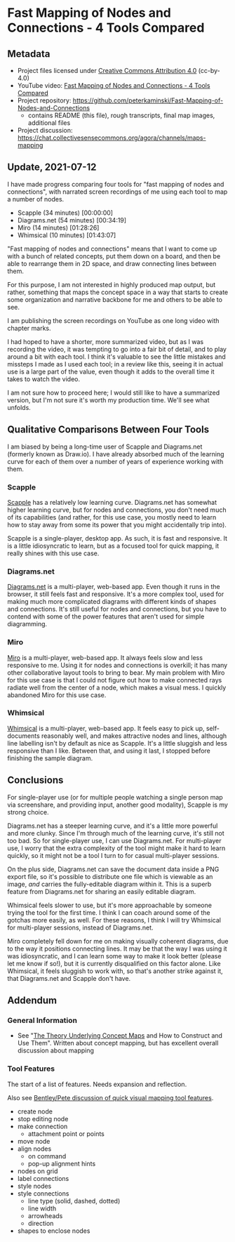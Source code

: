 # Fast Mapping of Nodes and Connections - 4 Tools Compared

## Metadata

- Project files licensed under [Creative Commons Attribution 4.0](https://creativecommons.org/licenses/by/4.0/) (cc-by-4.0)
- YouTube video: [Fast Mapping of Nodes and Connections - 4 Tools Compared](https://youtu.be/cEQqDYZPIhU)
- Project repository: https://github.com/peterkaminski/Fast-Mapping-of-Nodes-and-Connections
  - contains README (this file), rough transcripts, final map images, additional files
- Project discussion: https://chat.collectivesensecommons.org/agora/channels/maps-mapping

## Update, 2021-07-12

I have made progress comparing four tools for "fast mapping of nodes and connections", with narrated screen recordings of me using each tool to map a number of nodes.

- Scapple (34 minutes) [00:00:00]
- Diagrams.net (54 minutes) [00:34:19]
- Miro (14 minutes) [01:28:26]
- Whimsical (10 minutes) [01:43:07]

"Fast mapping of nodes and connections" means that I want to come up with a bunch of related concepts, put them down on a board, and then be able to rearrange them in 2D space, and draw connecting lines between them.

For this purpose, I am not interested in highly produced map output, but rather, something that maps the concept space in a way that starts to create some organization and narrative backbone for me and others to be able to see.

I am publishing the screen recordings on YouTube as one long video with chapter marks.

I had hoped to have a shorter, more summarized video, but as I was recording the video, it was tempting to go into a fair bit of detail, and to play around a bit with each tool.  I think it's valuable to see the little mistakes and missteps I made as I used each tool; in a review like this, seeing it in actual use is a large part of the value, even though it adds to the overall time it takes to watch the video.

I am not sure how to proceed here; I would still like to have a summarized version, but I'm not sure it's worth my production time.  We'll see what unfolds.

## Qualitative Comparisons Between Four Tools

I am biased by being a long-time user of Scapple and Diagrams.net (formerly known as Draw.io).  I have already absorbed much of the learning curve for each of them over a number of years of experience working with them.

### Scapple

[Scapple](https://www.literatureandlatte.com/scapple/overview) has a relatively low learning curve.  Diagrams.net has somewhat higher learning curve, but for nodes and connections, you don't need much of its capabilities (and rather, for this use case, you mostly need to learn how to stay away from some its power that you might accidentally trip into).

Scapple is a single-player, desktop app.  As such, it is fast and responsive.  It is a little idiosyncratic to learn, but as a focused tool for quick mapping, it really shines with this use case.

### Diagrams.net

[Diagrams.net](https://www.diagrams.net/) is a multi-player, web-based app.  Even though it runs in the browser, it still feels fast and responsive.  It's a more complex tool, used for making much more complicated diagrams with different kinds of shapes and connections.  It's still useful for nodes and connections, but you have to contend with some of the power features that aren't used for simple diagramming.

### Miro

[Miro](https://miro.com/) is a multi-player, web-based app.  It always feels slow and less responsive to me.  Using it for nodes and connections is overkill; it has many other collaborative layout tools to bring to bear.  My main problem with Miro for this use case is that I could not figure out how to make connected rays radiate well from the center of a node, which makes a visual mess.  I quickly abandoned Miro for this use case.

### Whimsical

[Whimsical](https://whimsical.com/) is a multi-player, web-based app.  It feels easy to pick up, self-documents reasonably well, and makes attractive nodes and lines, although line labelling isn't by default as nice as Scapple.  It's a little sluggish and less responsive than I like.  Between that, and using it last, I stopped before finishing the sample diagram.

## Conclusions

For single-player use (or for multiple people watching a single person map via screenshare, and providing input, another good modality), Scapple is my strong choice.

Diagrams.net has a steeper learning curve, and it's a little more powerful and more clunky.  Since I'm through much of the learning curve, it's still not too bad.  So for single-player use, I can use Diagrams.net.  For multi-player use, I worry that the extra complexity of the tool might make it hard to learn quickly, so it might not be a tool I turn to for casual multi-player sessions.

On the plus side, Diagrams.net can save the document data inside a PNG export file, so it's possible to distribute one file which is viewable as an image, *and* carries the fully-editable diagram within it.  This is a superb feature from Diagrams.net for sharing an easily editable diagram.

Whimsical feels slower to use, but it's more approachable by someone trying the tool for the first time.  I think I can coach around some of the gotchas more easily, as well.  For these reasons, I think I will try Whimsical for multi-player sessions, instead of Diagrams.net.

Miro completely fell down for me on making visually coherent diagrams, due to the way it positions connecting lines.  It may be that the way I was using it was idiosyncratic, and I can learn some way to make it look better (please let me know if so!), but it is currently disqualified on this factor alone.  Like Whimsical, it feels sluggish to work with, so that's another strike against it, that Diagrams.net and Scapple don't have.

## Addendum

### General Information

- See "[The Theory Underlying Concept Maps](https://cmap.ihmc.us/docs/theory-of-concept-maps) and How to Construct and Use Them". Written about concept mapping, but has excellent overall discussion about mapping 

### Tool Features

The start of a list of features.  Needs expansion and reflection.

Also see [Bentley/Pete discussion of quick visual mapping tool features](https://chat.collectivesensecommons.org/agora/pl/8mfocucjbibyxd8apbf16q3qce).

* create node
* stop editing node
* make connection
  * attachment point or points
* move node
* align nodes
  * on command
  * pop-up alignment hints
* nodes on grid
* label connections
* style nodes
* style connections
  * line type (solid, dashed, dotted)
  * line width
  * arrowheads
  * direction
* shapes to enclose nodes

